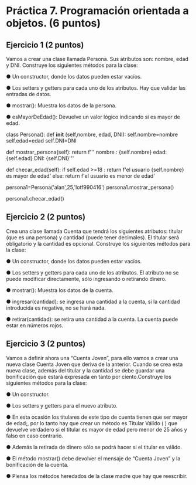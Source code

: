 # Práctica 7. Programación orientada a objetos. (6 puntos)
## Ejercicio 1 (2 puntos)
Vamos a crear una clase llamada Persona. Sus atributos son: nombre, edad y
DNI. Construye los siguientes métodos para la clase:

● Un constructor, donde los datos pueden estar vacíos.

● Los setters y getters para cada uno de los atributos. Hay que validar las
entradas de datos.

● mostrar(): Muestra los datos de la persona.

● esMayorDeEdad(): Devuelve un valor lógico indicando si es mayor de edad.

class Persona():
  def __init__ (self,nombre, edad, DNI):
    self.nombre=nombre
    self.edad=edad 
    self.DNI=DNI
  
  def mostrar_persona(self):
    return f'''    nombre : {self.nombre}
    edad: {self.edad}
    DNI: {self.DNI}'''
    
  def checar_edad(self):
    if self.edad >=18 :
      return f'el usuario {self.nombre} es mayor de edad'
    else:
      return f'el usuario es menor de edad'

persona1=Persona('alan',25,'lotf990416')
persona1.mostrar_persona()


persona1.checar_edad()


## Ejercicio 2 (2 puntos)
Crea una clase llamada Cuenta que tendrá los siguientes atributos: titular (que es
una persona) y cantidad (puede tener decimales). El titular será obligatorio y la
cantidad es opcional. Construye los siguientes métodos para la clase:

● Un constructor, donde los datos pueden estar vacíos.

● Los setters y getters para cada uno de los atributos. El atributo no se puede
modificar directamente, sólo ingresando o retirando dinero.

● mostrar(): Muestra los datos de la cuenta.

● ingresar(cantidad): se ingresa una cantidad a la cuenta, si la cantidad
introducida es negativa, no se hará nada.

● retirar(cantidad): se retira una cantidad a la cuenta. La cuenta puede estar
en números rojos.


## Ejercicio 3 (2 puntos)
Vamos a definir ahora una “Cuenta Joven”, para ello vamos a crear una nueva
clase Cuenta Joven que deriva de la anterior. Cuando se crea esta nueva clase,
además del titular y la cantidad se debe guardar una bonificación que estará
expresada en tanto por ciento.Construye los siguientes métodos para la clase:

● Un constructor.

● Los setters y getters para el nuevo atributo.

● En esta ocasión los titulares de este tipo de cuenta tienen que ser mayor de
edad;, por lo tanto hay que crear un método es Titular Válido ( ) que
devuelve verdadero si el titular es mayor de edad pero menor de 25 años y
falso en caso contrario.

● Además la retirada de dinero sólo se podrá hacer si el titular es válido.

● El método mostrar() debe devolver el mensaje de “Cuenta Joven” y la
bonificación de la cuenta.

● Piensa los métodos heredados de la clase madre que hay que reescribir.
